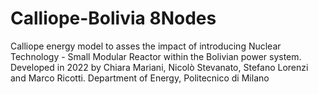 # Calliope-Bolivia 8Nodes


Calliope energy model to asses the impact of introducing Nuclear Technology - Small Modular Reactor within the Bolivian power system.
Developed in 2022 by Chiara Mariani, Nicolò Stevanato, Stefano Lorenzi and Marco Ricotti. Department of Energy, Politecnico di Milano
